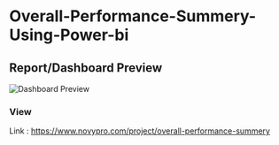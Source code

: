 # Overall-Performance-Summery-Using-Power-bi

## Report/Dashboard Preview

![Dashboard Preview]()

### View
Link : https://www.novypro.com/project/overall-performance-summery
